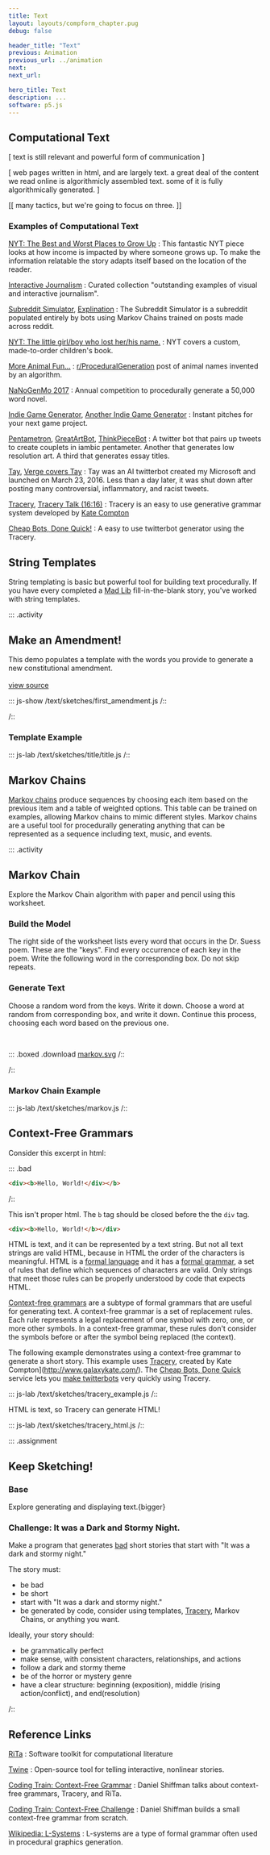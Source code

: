 ```yaml
---
title: Text
layout: layouts/compform_chapter.pug
debug: false

header_title: "Text"
previous: Animation
previous_url: ../animation
next: 
next_url: 

hero_title: Text
description: ...
software: p5.js
---
```

<!-- [[ leah, want to take a crack at the hero desc? again? ]] -->

## Computational Text

[ text is still relevant and powerful form of communication ]

[ web pages written in html, and are largely text. a great deal of the content we read online is algorithmicly assembled text. some of it is fully algorithmically generated. ]


[[ many tactics, but we're going to focus on three. ]]


### Examples of Computational Text

[NYT: The Best and Worst Places to Grow Up](https://www.nytimes.com/interactive/2015/05/03/upshot/the-best-and-worst-places-to-grow-up-how-your-area-compares.html)
: This fantastic NYT piece looks at how income is impacted by where someone grows up. To make the information relatable the story adapts itself based on the location of the reader.

[Interactive Journalism](https://github.com/wbkd/awesome-interactive-journalism)
: Curated collection "outstanding examples of visual and interactive journalism".


[Subreddit Simulator](https://www.reddit.com/r/SubredditSimulator/), [Explination](https://www.reddit.com/r/SubredditSimulator/comments/3g9ioz/what_is_rsubredditsimulator/)
: The Subreddit Simulator is a subreddit populated entirely by bots using Markov Chains trained on posts made across reddit.

[NYT: The little girl/boy who lost her/his name.](https://www.nytimes.com/2015/12/23/business/media/personalizing-books-via-robot.html?_r=0)
: NYT covers a custom, made-to-order children's book.


[More Animal Fun...](https://www.reddit.com/r/proceduralgeneration/comments/4bhohq/more_animal_fun/)
: [r/ProceduralGeneration](https://www.reddit.com/r/proceduralgeneration) post of animal names invented by an algorithm.



[NaNoGenMo 2017](https://github.com/NaNoGenMo/2017)
: Annual competition to procedurally generate a 50,000 word novel.

[Indie Game Generator](http://orteil.dashnet.org/gamegen), [Another Indie Game Generator](https://applepinegames.com/tech/steam-game-generator)
: Instant pitches for your next game project.

[Pentametron](https://twitter.com/pentametron?lang=en), [GreatArtBot](https://twitter.com/greatartbot), [ThinkPieceBot](http://barrl.net/2748)
: A twitter bot that pairs up tweets to create couplets in iambic pentameter. Another that generates low resolution art. A third that generates essay titles.

[Tay](https://en.wikipedia.org/wiki/Tay_(bot)), [Verge covers Tay](http://www.theverge.com/2016/3/24/11297050/tay-microsoft-chatbot-racist)
: Tay was an AI twitterbot created my Microsoft and launched on March 23, 2016. Less than a day later, it was shut down after posting many controversial, inflammatory, and racist tweets.

[Tracery](https://github.com/galaxykate/tracery), [Tracery Talk (16:16)](https://www.gdcvault.com/play/1023377/Tech)
: Tracery is an easy to use generative grammar system developed by [Kate Compton](http://www.galaxykate.com/)


[Cheap Bots, Done Quick!](https://cheapbotsdonequick.com/)
: A easy to use twitterbot generator using the Tracery.


## String Templates

String templating is basic but powerful tool for building text procedurally. If you have every completed a [Mad Lib](http://www.madlibs.com/) fill-in-the-blank story, you've worked with string templates. 

::: .activity
## Make an Amendment!
This demo populates a template with the words you provide to generate a new constitutional amendment. <br/><br/> [view source](http://localhost:3000/js_lab/js_lab.html?/text/sketches/first_amendment.js)
 

::: js-show
/text/sketches/first_amendment.js
/::


/::


### Template Example

::: js-lab
/text/sketches/title/title.js
/::

## Markov Chains

[Markov chains](https://en.wikipedia.org/wiki/Markov_chain)
 produce sequences by choosing each item based on the previous item and a table of weighted options. This table can be trained on examples, allowing Markov chains to mimic different styles. Markov chains are a useful tool for procedurally generating anything that can be represented as a sequence including text, music, and events. 




::: .activity
## Markov Chain
Explore the Markov Chain algorithm with paper and pencil using this worksheet.

### Build the Model
The right side of the worksheet lists every word that occurs in the Dr. Suess poem. These are the "keys". Find every occurrence of each key in the poem. Write the following word in the corresponding box. Do not skip repeats.

### Generate Text
Choose a random word from the keys. Write it down. Choose a word at random from corresponding box, and write it down. Continue this process, choosing each word based on the previous one.

<br/>

::: .boxed .download
<a href="../handouts/markov.svg" download>markov.svg</a>
/::

/::

### Markov Chain Example
::: js-lab
/text/sketches/markov.js
/::


## Context-Free Grammars

Consider this excerpt in html:

::: .bad
```html
<div><b>Hello, World!</div></b>
```
/::

This isn't proper html. The `b` tag should be closed before the the `div` tag.

```html
<div><b>Hello, World!</b></div>
```

HTML is text, and it can be represented by a text string. But not all text strings are valid HTML, because in HTML the order of the characters is meaningful. HTML is a [formal language](https://en.wikipedia.org/wiki/Formal_language) and it has a [formal grammar](https://en.wikipedia.org/wiki/Formal_grammar), a set of rules that define which sequences of characters are valid. Only strings that meet those rules can be properly understood by code that expects HTML. 

[Context-free grammars](https://en.wikipedia.org/wiki/Context-free_grammar) are a subtype of formal grammars that are useful for generating text. A context-free grammar is a set of replacement rules. Each rule represents a legal replacement of one symbol with zero, one, or more other symbols. In a context-free grammar, these rules don't consider the symbols before or after the symbol being replaced (the context).

The following example demonstrates using a context-free grammar to generate a short story. This example uses [Tracery](https://github.com/galaxykate/tracery), created by Kate Compton](http://www.galaxykate.com/). The [Cheap Bots, Done Quick](https://cheapbotsdonequick.com/) service lets you [make twitterbots](http://programminghistorian.github.io/ph-submissions/lessons/intro-to-twitterbots) very quickly using Tracery.


::: js-lab
/text/sketches/tracery_example.js
/::

HTML is text, so Tracery can generate HTML!

::: js-lab
/text/sketches/tracery_html.js
/::



::: .assignment

## Keep Sketching!

### Base
Explore generating and displaying text.{bigger}

### Challenge: It was a Dark and Stormy Night. 
Make a program that generates [bad](https://en.wikipedia.org/wiki/It_was_a_dark_and_stormy_night) short stories that start with "It was a dark and stormy night."

The story must:

- be bad
- be short
- start with "It was a dark and stormy night."
- be generated by code, consider using templates, [Tracery](https://github.com/galaxykate/tracery), Markov Chains, or anything you want.

Ideally, your story should:

- be grammatically perfect
- make sense, with consistent characters, relationships, and actions
- follow a dark and stormy theme
- be of the horror or mystery genre
- have a clear structure: beginning (exposition), middle (rising action/conflict), and end(resolution)


/::



## Reference Links

[RiTa](https://rednoise.org/rita/index.php)
: Software toolkit for computational literature

[Twine](http://twinery.org/)
: Open-source tool for telling interactive, nonlinear stories.

[Coding Train: Context-Free Grammar](https://www.youtube.com/watch?v=Rhqk9HYiB7Q)
: Daniel Shiffman talks about context-free grammars, Tracery, and RiTa.

[Coding Train: Context-Free Challenge](https://www.youtube.com/watch?v=8Z9FRiW2Jlc)
: Daniel Shiffman builds a small context-free grammar from scratch.

[Wikipedia: L-Systems](https://en.wikipedia.org/wiki/L-system)
: L-systems are a type of formal grammar often used in procedural graphics generation.